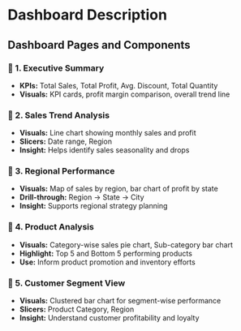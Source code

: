 # Dashboard Description

## Dashboard Pages and Components

### 📌 1. Executive Summary
- **KPIs:** Total Sales, Total Profit, Avg. Discount, Total Quantity
- **Visuals:** KPI cards, profit margin comparison, overall trend line

### 📌 2. Sales Trend Analysis
- **Visuals:** Line chart showing monthly sales and profit
- **Slicers:** Date range, Region
- **Insight:** Helps identify sales seasonality and drops

### 📌 3. Regional Performance
- **Visuals:** Map of sales by region, bar chart of profit by state
- **Drill-through:** Region → State → City
- **Insight:** Supports regional strategy planning

### 📌 4. Product Analysis
- **Visuals:** Category-wise sales pie chart, Sub-category bar chart
- **Highlight:** Top 5 and Bottom 5 performing products
- **Use:** Inform product promotion and inventory efforts

### 📌 5. Customer Segment View
- **Visuals:** Clustered bar chart for segment-wise performance
- **Slicers:** Product Category, Region
- **Insight:** Understand customer profitability and loyalty
